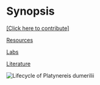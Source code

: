 # Synopsis

[[Click here to contribute]](https://github.com/platynereis/platynereis.github.io/issues/new)


[Resources](resources.md)

[Labs](labs.md)

[Literature](literature.md)


![Lifecycle of Platynereis dumerilii](https://github.com/platynereis/platynereis.github.io/blob/main/Pd-lifecycle_1.png)
